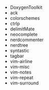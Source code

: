 - DoxygenToolkit
- ack
- colorschemes
- ctrlp
- delimitMate
- neocomplete
- nerdcommenter
- nerdtree
- syntastic
- tagbar
- vim-airline
- vim-misc
- vim-notes
- vim-repeat
- vim-surround
